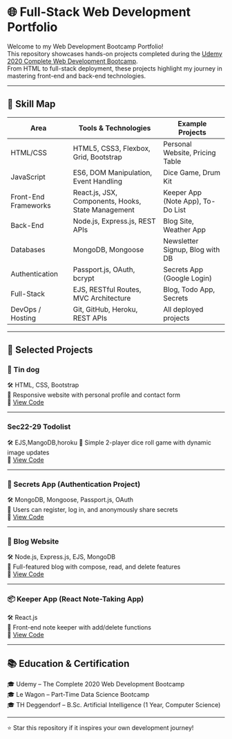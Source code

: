 # 🌐 Full-Stack Web Development Portfolio

Welcome to my Web Development Bootcamp Portfolio!  
This repository showcases hands-on projects completed during the [Udemy 2020 Complete Web Development Bootcamp](https://www.udemy.com/course/the-complete-web-development-bootcamp/).  
From HTML to full-stack deployment, these projects highlight my journey in mastering front-end and back-end technologies.

---

## 🧠 Skill Map

| Area               | Tools & Technologies                                                     | Example Projects                                      |
|--------------------|---------------------------------------------------------------------------|--------------------------------------------------------|
| HTML/CSS           | HTML5, CSS3, Flexbox, Grid, Bootstrap                                     | Personal Website, Pricing Table                       |
| JavaScript         | ES6, DOM Manipulation, Event Handling                                     | Dice Game, Drum Kit                                   |
| Front-End Frameworks | React.js, JSX, Components, Hooks, State Management                        | Keeper App (Note App), To-Do List                     |
| Back-End           | Node.js, Express.js, REST APIs                                           | Blog Site, Weather App                                |
| Databases          | MongoDB, Mongoose                                                        | Newsletter Signup, Blog with DB                       |
| Authentication     | Passport.js, OAuth, bcrypt                                               | Secrets App (Google Login)                            |
| Full-Stack         | EJS, RESTful Routes, MVC Architecture                                    | Blog, Todo App, Secrets                               |
| DevOps / Hosting   | Git, GitHub, Heroku, REST APIs                                           | All deployed projects                                 |

---

## 💼 Selected Projects

### 📄 Tin dog
🛠 HTML, CSS, Bootstrap  
🎯 Responsive website with personal profile and contact form  
🔗 [View Code](https://github.com/shiro101010101/Udemy2020Complete-Web-Development-Bootcamp/tree/master/Sec6-8%2C%20TinDog%20Bootstrap/tindog/TinDog-Start-master/TinDog-Start-master)

---

### Sec22-29 Todolist
🛠 EJS,MangoDB,horoku
🎯 Simple 2-player dice roll game with dynamic image updates  
🔗 [View Code](https://github.com/shiro101010101/Udemy2020Complete-Web-Development-Bootcamp/tree/master/ToDoList)

---

### 🔐 Secrets App (Authentication Project)  
🛠 MongoDB, Mongoose, Passport.js, OAuth  
🎯 Users can register, log in, and anonymously share secrets  
🔗 [View Code](https://github.com/shiro101010101/Udemy2020Complete-Web-Development-Bootcamp/tree/master/Secrets)

---

### 📖 Blog Website  
🛠 Node.js, Express.js, EJS, MongoDB  
🎯 Full-featured blog with compose, read, and delete features  
🔗 [View Code](https://github.com/shiro101010101/Udemy2020Complete-Web-Development-Bootcamp/tree/master/Wiki-API%20Finished%20Project)

---

### 📦 Keeper App (React Note-Taking App)  
🛠 React.js  
🎯 Front-end note keeper with add/delete functions  
🔗 [View Code](https://github.com/shiro101010101/Udemy2020Complete-Web-Development-Bootcamp/tree/master/keeper-app-part-1-starting)

---

## 📚 Education & Certification

🎓 Udemy – The Complete 2020 Web Development Bootcamp  
🎓 Le Wagon – Part-Time Data Science Bootcamp  
🎓 TH Deggendorf – B.Sc. Artificial Intelligence (1 Year, Computer Science)

---

⭐ Star this repository if it inspires your own development journey!
